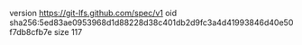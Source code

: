 version https://git-lfs.github.com/spec/v1
oid sha256:5ed83ae0953968d1d88228d38c401db2d9fc3a4d41993846d40e50f7db8cfb7e
size 117
